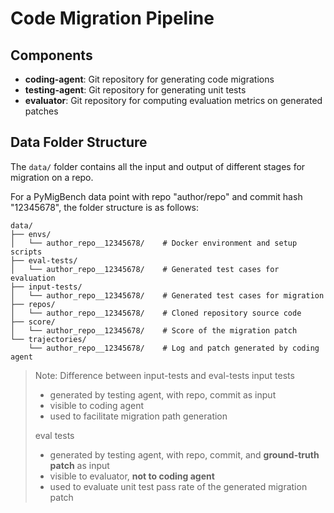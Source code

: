 # Code Migration Pipeline

## Components

- **coding-agent**: Git repository for generating code migrations
- **testing-agent**: Git repository for generating unit tests
- **evaluator**: Git repository for computing evaluation metrics on generated patches

## Data Folder Structure

The `data/` folder contains all the input and output of different stages for migration on a repo.

For a PyMigBench data point with repo "author/repo" and commit hash "12345678", the folder structure is as follows:

```
data/
├── envs/                    
│   └── author_repo__12345678/    # Docker environment and setup scripts
├── eval-tests/              
│   └── author_repo__12345678/    # Generated test cases for evaluation
├── input-tests/             
│   └── author_repo__12345678/    # Generated test cases for migration
├── repos/                   
│   └── author_repo__12345678/    # Cloned repository source code
├── score/                   
│   └── author_repo__12345678/    # Score of the migration patch
└── trajectories/            
    └── author_repo__12345678/    # Log and patch generated by coding agent
```

> Note: Difference between input-tests and eval-tests
> input tests
>
> - generated by testing agent, with repo, commit as input
> - visible to coding agent
> - used to facilitate migration path generation
>
> eval tests
>
> - generated by testing agent, with repo, commit, and **ground-truth patch** as input
> - visible to evaluator, **not to coding agent**
> - used to evaluate unit test pass rate of the generated migration patch
